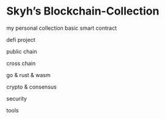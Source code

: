 # Skyh’s Blockchain-Collection
my personal collection
basic smart contract

defi project

public chain

cross chain

go & rust & wasm

crypto & consensus

security

tools
